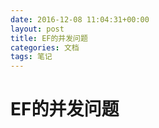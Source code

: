 ```yaml
---
date: 2016-12-08 11:04:31+00:00
layout: post
title: EF的并发问题
categories: 文档
tags: 笔记 
---
```


# EF的并发问题
